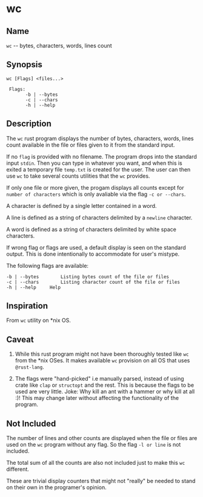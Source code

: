 # wc
     
## Name

`wc` -- bytes, characters, words, lines count
	 
## Synopsis
     
    wc [Flags] <files...>
	 
     Flags: 
           -b | --bytes 
           -c | --chars 
           -h | --help  

## Description
     
The `wc` rust program displays the number of bytes, characters, words, lines count available in the file or files given to it from the standard input. 
	 
If no `flag` is provided with no filename. The program drops into the standard input `stdin`. Then you can type in whatever you want, and when this is exited a temporary file `temp.txt` is created for the user. The user can then use `wc` to take several counts utilities that the `wc` provides.
	 
If only one file or more given, the progam displays all counts except for `number of characters` which is only avaliable via the flag `-c or --chars`.
	 
A character is defined by a single letter contained in a word.
	 
A line is defined as a string of characters delimited by a `newline` character. 

A word is defined as a string of characters delimited by white space characters.  

If wrong flag or flags are used, a default display is seen on the standard output. This is done intentionally to accommodate for user's mistype.  
	 

The following flags are available:

    -b | --bytes		Listing bytes count of the file or files
    -c | --chars		Listing character count of the file or files
    -h | --help		Help


##  Inspiration
From `wc` utility on *nix OS.
	
##  Caveat
1. While this rust program might not have been thoroughly tested like `wc` from the *nix OSes. It makes available `wc` provision on all OS that uses `@rust-lang`.
	
2. The flags were "hand-picked" i.e manually parsed, instead of using crate like `clap` or `structopt` and the rest. This is because the flags to be used are very little. Joke: Why kill an ant with a hammer or why kill at all :)! This may change later without affecting the functionality of the program. 
     
##  Not Included
The number of lines and other counts are displayed when the file or files are used on the `wc` program without any flag. So the flag `-l or line` is not included.

The total sum of all the counts are also not included just to make this `wc` different.

These are trivial display counters that might not "really" be needed to stand on their own in the programer's opinion. 
